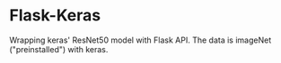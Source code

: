 # Flask-Keras
Wrapping keras' ResNet50 model with Flask API.
The data is imageNet ("preinstalled") with keras.
